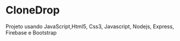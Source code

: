 # CloneDrop

Projeto usando JavaScript,Html5, Css3, Javascript, Nodejs, Express, Firebase e Bootstrap
